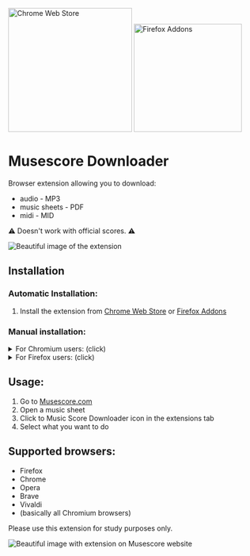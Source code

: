 <a href="https://chrome.google.com/webstore/detail/music-score-downloader/jhogldboghgffknljgnomjkcfbapogdf"><img alt="Chrome Web Store" width="250px" src="https://raw.githubusercontent.com/ingui-n/musescore-downloader/master/assets/chrome-extension-logo.png"/></a>
<a href="https://addons.mozilla.org/en-US/firefox/addon/music-score-downloader/"><img alt="Firefox Addons" width="218px" src="https://raw.githubusercontent.com/ingui-n/musescore-downloader/master/assets/firefox-addon-logo.svg"/></a>

# Musescore Downloader

Browser extension allowing you to download:
* audio - MP3
* music sheets - PDF
* midi - MID

⚠️ Doesn't work with official scores. ⚠️

<img src="https://raw.githubusercontent.com/ingui-n/musescore-downloader/master/assets/screenshots/extension.png" alt="Beautiful image of the extension"/>

## Installation
### Automatic Installation:
1. Install the extension from [Chrome Web Store](https://chrome.google.com/webstore/detail/music-score-downloader/jhogldboghgffknljgnomjkcfbapogdf) or [Firefox Addons](https://addons.mozilla.org/en-US/firefox/addon/music-score-downloader/)

### Manual installation:
<details>
  <summary>For Chromium users: (click)</summary>

1. Go to [the latest release](https://github.com/ingui-n/musescore-downloader/releases/latest)
2. Download the `musescore-downloader-0.x.x-manifest-v3.crx` file
3. Go to the browser extension manager [chrome://extensions/](chrome://extensions/)
4. Enable `Developer mode` (at the top right)
5. Drag and drop the file downloaded in the previous step into the browser window and click to install
6. That's it! Extension is now ready to use 🎉

</details>

<details>
  <summary>For Firefox users: (click)</summary>

1. Go to [the latest release](https://github.com/ingui-n/musescore-downloader/releases/latest)
2. Click to the `musescore-downloader-0.x.x-manifest-v2.xpi` file
3. A bubble with text and button should appear. Click on `Continue to Installation` and `Add`
4. That's it! Extension is now ready to use 🎉
</details>


## Usage:
1. Go to [Musescore.com](https://musescore.com/)
2. Open a music sheet
3. Click to Music Score Downloader icon in the extensions tab
4. Select what you want to do

## Supported browsers:
* Firefox
* Chrome
* Opera
* Brave
* Vivaldi
* (basically all Chromium browsers)

Please use this extension for study purposes only.

<img src="https://raw.githubusercontent.com/ingui-n/musescore-downloader/master/assets/screenshots/screenshot.png" alt="Beautiful image with extension on Musescore website"/>
